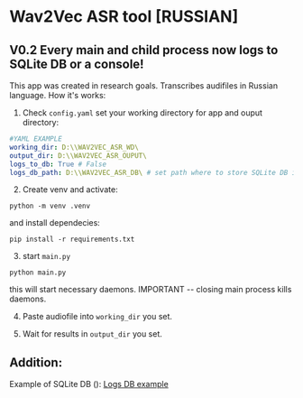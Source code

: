 
# Wav2Vec ASR tool [RUSSIAN]

## V0.2 Every main and child process now logs to SQLite DB or a console!

This app was created in research goals. Transcribes audifiles in Russian language. How it's works:

1) Check `config.yaml`
set your working directory for app and ouput directory:

```yaml
#YAML EXAMPLE
working_dir: D:\\WAV2VEC_ASR_WD\
output_dir: D:\\WAV2VEC_ASR_OUPUT\
logs_to_db: True # False
logs_db_path: D:\\WAV2VEC_ASR_DB\ # set path where to store SQLite DB if logs_to_db = True else None
```

2) Create venv and activate:
```code
python -m venv .venv
```
and install dependecies:
```code
pip install -r requirements.txt
```
3) start `main.py`
```code
python main.py
```
this will start necessary daemons. IMPORTANT -- closing main process kills daemons.

4) Paste audiofile into `working_dir` you set.

5) Wait for results in `output_dir` you set. 

## Addition:

Example of SQLite DB ():
[Logs DB example](docs\db_example.png)